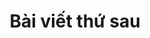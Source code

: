 ---
title: Bài viết thứ sau
description: Thay đổi mô tả của bài viết thứ tu một chút xem sao tiện thể thử luôn **text bold**
inCategory: Kỹ năng lập trình
catPath: ky-nang-lap-trinh
cover: https://firebasestorage.googleapis.com/v0/b/vigeb-nuxt.appspot.com/o/alone-vigeb-500.webp?alt=media&token=7aecbfa8-4685-4c45-ae9d-5c2f825035eb
---